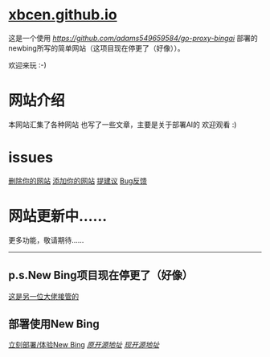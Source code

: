 # [xbcen.github.io](https://xbcen.github.io/home)

这是一个使用 *https://github.com/adams549659584/go-proxy-bingai* 部署的newbing所写的简单网站（这项目现在停更了（好像））。

欢迎来玩 :-)

# 网站介绍
本网站汇集了各种网站
也写了一些文章，主要是关于部署AI的
欢迎观看 :)

# issues
[删除你的网站](https://github.com/xbcen/xbcen.github.io/issues/1)
[添加你的网站](https://github.com/xbcen/xbcen.github.io/issues/3)
[提建议](https://github.com/xbcen/xbcen.github.io/issues/2)
[Bug反馈](https://github.com/xbcen/xbcen.github.io/issues/4)

# 网站更新中……
更多功能，敬请期待……
___

## p.s.New Bing项目现在停更了（好像）
[这是另一位大佬接管的](https://github.com/Harry-zklcdc/go-proxy-bingai)

## 部署使用New Bing
[立刻部署/体验New Bing](https://xbcen.github.io/zl/New-Bing)
*[原开源地址](https://github.com/adams549659584/go-proxy-bingai)*
*[现开源地址](https://github.com/Harry-zklcdc/go-proxy-bingai)*
